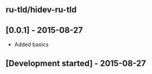 ru-tld/hidev-ru-tld
-------------------

## [0.0.1] - 2015-08-27

- Added basics

## [Development started] - 2015-08-27
